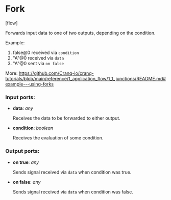 # Fork

[flow]

Forwards input data to one of two outputs, depending on the condition.

Example:
1. false@0 received via `condition`
2. "A"@0 received via `data`
3. "A"@0 sent via `on false`

More:
https://github.com/Cranq-io/cranq-tutorials/blob/main/reference/1_application_flow/1_1_junctions/README.md#example---using-forks

### Input ports:

* __data__: _any_

    Receives the data to be forwarded to either output.



* __condition__: _boolean_

    Receives the evaluation of some condition.



### Output ports:

* __on true__: _any_

    Sends signal received via `data` when condition was true.



* __on false__: _any_

    Sends signal received via `data` when condition was false.



